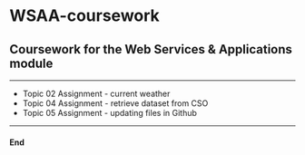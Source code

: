 # WSAA-coursework  

## Coursework for the Web Services &amp; Applications module  
*** 

- Topic 02 Assignment - current weather  
- Topic 04 Assignment - retrieve dataset from CSO  
- Topic 05 Assignment - updating files in Github  

****
#### End